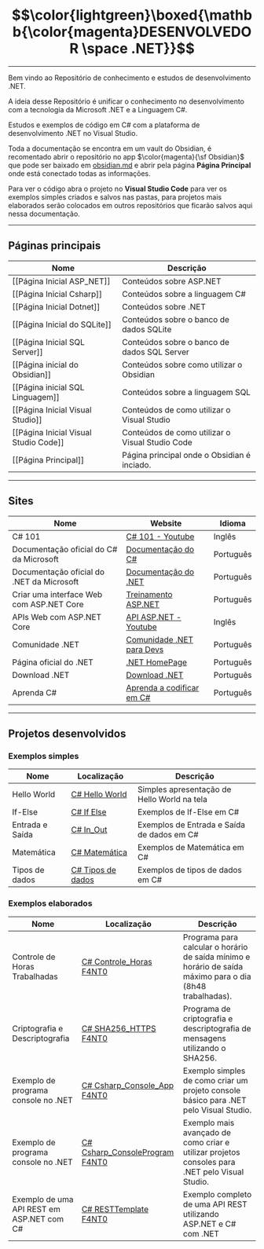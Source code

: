 # $$\color{lightgreen}\boxed{\mathbb{\color{magenta}DESENVOLVEDOR \space .NET}}$$
---

Bem vindo ao Repositório de conhecimento e estudos de desenvolvimento .NET.

A ideia desse Repositório é unificar o conhecimento no desenvolvimento com a tecnologia da Microsoft .NET e a Linguagem C#.

Estudos e exemplos de código em C# com a plataforma de desenvolvimento .NET no Visual Studio.

Toda a documentação se encontra em um vault do Obsidian, é recomentado abrir o repositório no app $\color{magenta}{\sf Obsidian}$ que pode ser baixado em [obsidian.md](https://obsidian.md/) e abrir pela página **Página Principal** onde está conectado todas as informações.

Para ver o código abra o projeto no **Visual Studio Code** para ver os exemplos simples criados e salvos nas pastas, para projetos mais elaborados serão colocados em outros repositórios que ficarão salvos aqui nessa documentação.

---

## Páginas principais

| Nome | Descrição |
| ---- | ---- |
| [[Página Inicial ASP_NET]] | Conteúdos sobre ASP.NET |
| [[Página Inicial Csharp]] | Conteúdos sobre a linguagem C# |
| [[Página Inicial Dotnet]] | Conteúdos sobre .NET |
| [[Página Inicial do SQLite]] | Conteúdos sobre o banco de dados SQLite |
| [[Página Inicial SQL Server]] | Conteúdos sobre o banco de dados SQL Server |
| [[Página inicial do Obsidian]] | Conteúdos sobre como utilizar o Obsidian |
| [[Página inicial SQL Linguagem]] | Conteúdos sobre a linguagem SQL |
| [[Página Inicial Visual Studio]] | Conteúdos de como utilizar o Visual Studio |
| [[Página Inicial Visual Studio Code]] | Conteúdos de como utilizar o Visual Studio Code |
| [[Página Principal]] | Página principal onde o Obsidian é inciado. |


---
## Sites
| Nome | Website | Idioma |
| ---- | ---- | ---- |
| C# 101 | [C# 101 - Youtube](https://www.youtube.com/playlist?list=PLdo4fOcmZ0oVxKLQCHpiUWun7vlJJvUiN) | Inglês |
| Documentação oficial do C# da Microsoft | [Documentação do C#](https://learn.microsoft.com/pt-br/dotnet/csharp/) | Português |
| Documentação oficial do .NET da Microsoft | [Documentação do .NET](https://learn.microsoft.com/pt-br/dotnet/) | Português |
| Criar uma interface Web com ASP.NET Core | [Treinamento ASP.NET](https://learn.microsoft.com/pt-br/training/modules/create-razor-pages-aspnet-core/) | Português |
| APIs Web com ASP.NET Core | [API ASP.NET - Youtube](https://www.youtube.com/playlist?list=PLdo4fOcmZ0oVjOKgzsWqdFVvzGL2_d72v) | Inglês |
| Comunidade .NET | [Comunidade .NET para Devs](https://dotnet.microsoft.com/pt-br/platform/community) | Português |
| Página oficial do .NET | [.NET HomePage](https://dotnet.microsoft.com/pt-br/) | Português |
| Download .NET | [Download .NET](https://dotnet.microsoft.com/pt-br/download) | Português |
| Aprenda C# | [Aprenda a codificar em C#](https://dotnet.microsoft.com/pt-br/learntocode) | Português |

---

## Projetos desenvolvidos

### Exemplos simples

| Nome | Localização | Descrição |
| ---- | ---- | ---- |
| Hello World | [C# Hello World](https://github.com/F4NT0/CSharp_Dotnet/tree/main/C%23/Basico/HelloWorld) | Simples apresentação de Hello World na tela |
| If-Else | [C# If Else](https://github.com/F4NT0/CSharp_Dotnet/tree/main/C%23/Basico/IfElse) | Exemplos de If-Else em C# |
| Entrada e Saída | [C# In_Out](https://github.com/F4NT0/CSharp_Dotnet/tree/main/C%23/Basico/In_Out) | Exemplos de Entrada e Saída de dados em C# |
| Matemática | [C# Matemática](https://github.com/F4NT0/CSharp_Dotnet/tree/main/C%23/Basico/Matematica) | Exemplos de Matemática em C# |
| Tipos de dados | [C# Tipos de dados](https://github.com/F4NT0/CSharp_Dotnet/tree/main/C%23/Basico/TiposDados) | Exemplos de tipos de dados em C# |

### Exemplos elaborados

| Nome | Localização | Descrição |
| ---- | ---- | ---- |
| Controle de Horas Trabalhadas | [C# Controle_Horas F4NT0](https://github.com/F4NT0/Controle_Horas) | Programa para calcular o horário de saída mínimo e horário de saída máximo para o dia (8h48 trabalhadas). |
| Criptografia e Descriptografia | [C# SHA256_HTTPS F4NT0](https://github.com/F4NT0/SHA256_HTTPS) | Programa de criptografia e descriptografia de mensagens utilizando o SHA256. |
| Exemplo de programa console no .NET | [C# Csharp_Console_App F4NT0](https://github.com/F4NT0/Csharp_Console_App) | Exemplo simples de como criar um projeto console básico para .NET pelo Visual Studio. |
| Exemplo de programa console no .NET | [C# Csharp_ConsoleProgram F4NT0](https://github.com/F4NT0/Csharp_ConsoleProgram) | Exemplo mais avançado de como criar e utilizar projetos consoles para .NET pelo Visual Studio. |
| Exemplo de uma API REST em ASP.NET com C# | [C# RESTTemplate F4NT0](https://github.com/F4NT0/RESTTemplate) | Exemplo completo de uma API REST utilizando ASP.NET e C# com .NET |
